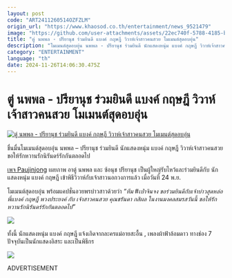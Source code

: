 ```yaml
---
layout: post
code: "ART2411260514OZFZLM"
origin_url: "https://www.khaosod.co.th/entertainment/news_9521479"
image: "https://github.com/user-attachments/assets/22ec740f-5788-4185-b3b7-04afc24c0489"
title: "ตู่ นพพล - ปรียานุช ร่วมยินดี แบงค์ กฤษฎี วิวาห์เจ้าสาวคนสวย โมเมนต์สุดอบอุ่น"
description: "โมเมนต์สุดอบอุ่น นพพล - ปรียานุช ร่วมยินดี นักแสดงหนุ่ม แบงค์ กฤษฎี วิวาห์เจ้าสาวคนสวย ขอให้รักหวานรักนิรันดร์รักกันตลอดไปเพจ Paujinjong เผยภาพ อาตู่ นพพล"
category: "ENTERTAINMENT"
language: "th"
date: 2024-11-26T14:06:30.475Z
---
```


# ตู่ นพพล - ปรียานุช ร่วมยินดี แบงค์ กฤษฎี วิวาห์เจ้าสาวคนสวย โมเมนต์สุดอบอุ่น

[![ตู่ นพพล - ปรียานุช ร่วมยินดี แบงค์ กฤษฎี วิวาห์เจ้าสาวคนสวย โมเมนต์สุดอบอุ่น](https://www.khaosod.co.th/wpapp/uploads/2024/11/bankweddingnoppolnuch2611679998.jpg "ตู่ นพพล - ปรียานุช ร่วมยินดี แบงค์ กฤษฎี วิวาห์เจ้าสาวคนสวย โมเมนต์สุดอบอุ่น")](https://www.khaosod.co.th/wpapp/uploads/2024/11/bankweddingnoppolnuch2611679998.jpg)

ชื่นมื่นโมเมนต์สุดอบอุ่น นพพล – ปรียานุช ร่วมยินดี นักแสดงหนุ่ม แบงค์ กฤษฎี วิวาห์เจ้าสาวคนสวย ขอให้รักหวานรักนิรันดร์รักกันตลอดไป

[เพจ Paujinjong](https://www.facebook.com/@paujinjongofficial?locale=th_TH) เผยภาพ อาตู่ นพพล และ ซ้อนุช ปรียานุช เป็นผู้ใหญ่รับไหว้และร่วมยินดีกับ นักแสดงหนุ่ม แบงค์ กฤษฎี เข้าพิธีวิวาห์กับเจ้าสาวนอกวงการแล้ว เมื่อวันที่ 24 พ.ย.

โมเมนต์สุดอบอุ่น พร้อมแคปชั่นอวยพรบ่าวสาวด้วยว่า _“ทีม #เป่าจินจง ขอร่วมยินดีกับเจ้าบ่าวสุดหล่อ พี่แบงค์ กฤษฎี พวงประยงค์ กับ เจ้าสาวคนสวย คุณชรันดา กสิผล ในงานมงคลสมรสวันนี้ ขอให้รักหวานรักนิรันดร์รักกันตลอดไป”_

[![](https://www.khaosod.co.th/wpapp/uploads/2024/11/bankweddingnoppolnuch2611671.jpg)](https://www.khaosod.co.th/wpapp/uploads/2024/11/bankweddingnoppolnuch2611671.jpg)

ทั้งนี้ นักแสดงหนุ่ม แบงค์ กฤษฎี แจ้งเกิดจากละครแม่อายสะอื้น , เพลงผ้าฟ้าล้อมดาว ทางช่อง 7 ปัจจุบันเป็นนักแสดงอิสระ และเป็นพิธีกร

[![](https://www.khaosod.co.th/wpapp/uploads/2024/11/bankweddingnoppolnuch2611672.jpg)](https://www.khaosod.co.th/wpapp/uploads/2024/11/bankweddingnoppolnuch2611672.jpg)

ADVERTISEMENT